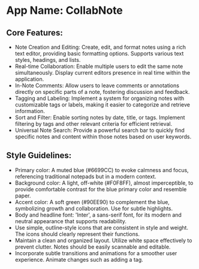 # **App Name**: CollabNote

## Core Features:

- Note Creation and Editing: Create, edit, and format notes using a rich text editor, providing basic formatting options. Supports various text styles, headings, and lists.
- Real-time Collaboration: Enable multiple users to edit the same note simultaneously. Display current editors presence in real time within the application.
- In-Note Comments: Allow users to leave comments or annotations directly on specific parts of a note, fostering discussion and feedback.
- Tagging and Labeling: Implement a system for organizing notes with customizable tags or labels, making it easier to categorize and retrieve information.
- Sort and Filter: Enable sorting notes by date, title, or tags. Implement filtering by tags and other relevant criteria for efficient retrieval.
- Universal Note Search: Provide a powerful search bar to quickly find specific notes and content within those notes based on user keywords.

## Style Guidelines:

- Primary color: A muted blue (#6699CC) to evoke calmness and focus, referencing traditional notepads but in a modern context.
- Background color: A light, off-white (#F0F8FF), almost imperceptible, to provide comfortable contrast for the blue primary color and resemble paper.
- Accent color: A soft green (#90EE90) to complement the blue, symbolizing growth and collaboration. Use for subtle highlights.
- Body and headline font: 'Inter', a sans-serif font, for its modern and neutral appearance that supports readability.
- Use simple, outline-style icons that are consistent in style and weight. The icons should clearly represent their functions.
- Maintain a clean and organized layout. Utilize white space effectively to prevent clutter. Notes should be easily scannable and editable.
- Incorporate subtle transitions and animations for a smoother user experience. Animate changes such as adding a tag.